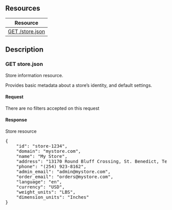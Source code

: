 ## Resources
<table class="table table-bordered ">
  <thead>
   <tr>
     <th>Resource</th>
   </tr>
 </thead>
 <tbody>
   <tr>
     <td><a href="#get-storejson">GET  /store.json</a></td>
     
   </tr>
  
 </tbody>
</table>
   
## Description
### GET store.json
Store information resource.

Provides basic metadata about a store’s identity, and default settings.

#### Request
There are no filters accepted on this request


#### Response
Store resource
<pre>
{
	"id": "store-1234",
	"domain": "mystore.com",
	"name": "My Store",
	"address": "13170 Round Bluff Crossing, St. Benedict, Texas, 77174-3311",
	"phone": "(254) 923-8162",
	"admin_email": "admin@mystore.com",
	"order_email": "orders@mystore.com",
	"language": "en",
	"currency": "USD",
	"weight_units": "LBS",
	"dimension_units": "Inches"
}
</pre>
